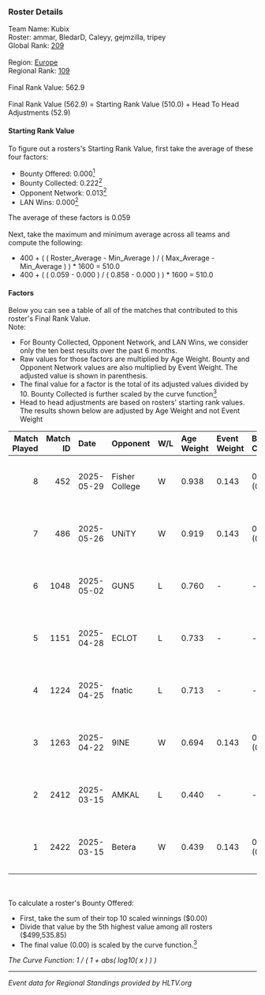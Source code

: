 ### Roster Details<br />
Team Name: Kubix<br />
Roster: ammar, BledarD, Caleyy, gejmzilla, tripey<br />
Global Rank: [209](../../standings_global_2025_07_07.md)<br />
<br />
Region: [Europe]( ../../standings_europe_2025_07_07.md)<br />
Regional Rank: [109]( ../../standings_europe_2025_07_07.md)<br />
<br />
Final Rank Value:  562.9<br />
<br />
Final Rank Value (562.9) = Starting Rank Value (510.0) + Head To Head Adjustments (52.9)<br />

#### Starting Rank Value<br />
To figure out a rosters's Starting Rank Value, first take the average of these four factors:<br />
- Bounty Offered: 0.000[<sup>1</sup>](#table2)
- Bounty Collected: 0.222[<sup>2</sup>](#table1)
- Opponent Network: 0.013[<sup>2</sup>](#table1)
- LAN Wins: 0.000[<sup>2</sup>](#table1)

The average of these factors is 0.059<br />
<br />
Next, take the maximum and minimum average across all teams and compute the following:<br />
- 400 + ( ( Roster_Average - Min_Average ) / ( Max_Average - Min_Average ) ) * 1600 = 510.0
- 400 + ( ( 0.059 - 0.000 ) / ( 0.858 - 0.000 ) ) * 1600 = 510.0


#### Factors<br />
Below you can see a table of all of the matches that contributed to this roster's Final Rank Value.<br />
Note:<br />

- For Bounty Collected, Opponent Network, and LAN Wins, we consider only the ten best results over the past 6 months.
- Raw values for those factors are multiplied by Age Weight. Bounty and Opponent Network values are also multiplied by Event Weight. The adjusted value is shown in parenthesis.
- The final value for a factor is the total of its adjusted values divided by 10. Bounty Collected is further scaled by the curve function[<sup>3</sup>](#curveFunction)
- Head to head adjustments are based on rosters' starting rank values. The results shown below are adjusted by Age Weight and not Event Weight
<span id="table1"></span><br />


| Match Played | Match ID | Date       | Opponent       | W/L | Age Weight | Event Weight | Bounty Collected | Opponent Network | LAN Wins  | H2H Adj. | Roster                                    |
| -: | -: | :- | :- | :- | :- | :- | :- | :- | :- | -: | :- |
|            8 |      452 | 2025-05-29 | Fisher College | W   | 0.938      | 0.143        | 0.000 (0.000)    | 0.000 (0.000)    | 0 (0.000) |     8.48 | ammar, BledarD, Caleyy, gejmzilla, tripey |
|            7 |      486 | 2025-05-26 | UNiTY          | W   | 0.919      | 0.143        | 0.001 (0.000)    | 0.272 (0.036)    | 0 (0.000) |    19.50 | ammar, BledarD, Caleyy, gejmzilla, tripey |
|            6 |     1048 | 2025-05-02 | GUN5           | L   | 0.760      | -            | -                | -                | -         |    -1.91 | ammar, BledarD, Caleyy, gejmzilla, tripey |
|            5 |     1151 | 2025-04-28 | ECLOT          | L   | 0.733      | -            | -                | -                | -         |    -1.86 | ammar, BledarD, Caleyy, gejmzilla, tripey |
|            4 |     1224 | 2025-04-25 | fnatic         | L   | 0.713      | -            | -                | -                | -         |    -0.38 | ammar, BledarD, Caleyy, gejmzilla, tripey |
|            3 |     1263 | 2025-04-22 | 9INE           | W   | 0.694      | 0.143        | 0.022 (0.002)    | 0.897 (0.089)    | 0 (0.000) |    21.21 | ammar, BledarD, Caleyy, gejmzilla, tripey |
|            2 |     2412 | 2025-03-15 | AMKAL          | L   | 0.440      | -            | -                | -                | -         |    -3.46 | ammar, Caleyy, gejmzilla, tripey, v1w     |
|            1 |     2422 | 2025-03-15 | Betera         | W   | 0.439      | 0.143        | 0.014 (0.001)    | 0.164 (0.010)    | 0 (0.000) |    11.34 | ammar, Caleyy, gejmzilla, tripey, v1w     |

<br />
<span id="table2"></span><br />
To calculate a roster's Bounty Offered:<br />

- First, take the sum of their top 10 scaled winnings ($0.00)
- Divide that value by the 5th highest value among all rosters ($499,535.85)
- The final value (0.00) is scaled by the curve function.[<sup>3</sup>](#curveFunction)

<span id="curveFunction"></span>_The Curve Function: 1 / ( 1 + abs( log10( x ) ) )_<br />

---
_Event data for Regional Standings provided by HLTV.org_<br />
